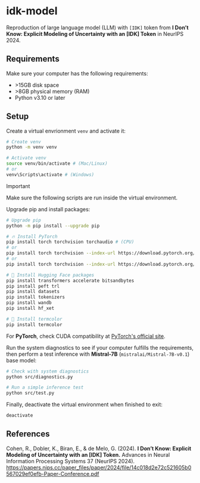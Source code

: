 # idk-model

Reproduction of large language model (LLM) with `[IDK]` token from **I Don’t Know: Explicit Modeling of Uncertainty with an [IDK] Token** in NeurIPS 2024.

## Requirements

Make sure your computer has the following requirements:

- \>15GB disk space
- \>8GB physical memory (RAM)
- Python v3.10 or later

## Setup

Create a virtual envrionment `venv` and activate it:

```sh
# Create venv
python -m venv venv

# Activate venv
source venv/bin/activate # (Mac/Linux)
# or
venv\Scripts\activate # (Windows)
```

> [!IMPORTANT]
> Make sure the following scripts are run inside the virtual environment.

Upgrade pip and install packages:

```sh
# Upgrade pip
python -m pip install --upgrade pip

# 🔥 Install PyTorch
pip install torch torchvision torchaudio # (CPU)
# or
pip install torch torchvision --index-url https://download.pytorch.org/whl/cu128 # (CUDA 12)
# or
pip install torch torchvision --index-url https://download.pytorch.org/whl/cu130 # (CUDA 13)

# 🤗 Install Hugging Face packages
pip install transformers accelerate bitsandbytes
pip install peft trl
pip install datasets
pip install tokenizers
pip install wandb
pip install hf_xet

# 🎨 Install termcolor
pip install termcolor
```

For **PyTorch**, check CUDA compatibility at [PyTorch's official site](https://pytorch.org/get-started/locally/).

Run the system diagnostics to see if your computer fulfills the requirements, then perform a test inference with **Mistral-7B** (`mistralai/Mistral-7B-v0.1`) base model:

```sh
# Check with system diagnostics
python src/diagnostics.py

# Run a simple inference test
python src/test.py
```

Finally, deactivate the virtual environment when finished to exit:

```sh
deactivate
```

## References

Cohen, R., Dobler, K., Biran, E., & de Melo, G. (2024). **I Don’t Know: Explicit Modeling of Uncertainty with an [IDK] Token.** Advances in Neural Information Processing Systems 37 (NeurIPS 2024). https://papers.nips.cc/paper_files/paper/2024/file/14c018d2e72c521605b0567029ef0efb-Paper-Conference.pdf
